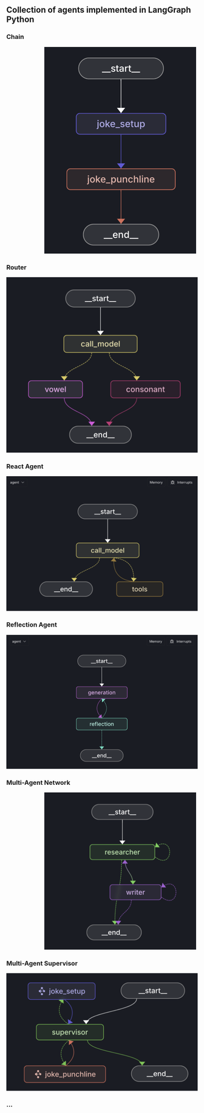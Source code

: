 ## Collection of agents implemented in LangGraph Python

### Chain
   <img src="static/chain.png" width="400" style="margin-left: 100px;">

### Router
   <img src="static/router.png" width="600">

### React Agent
   <img src="static/react%20agent.png" width="600">

### Reflection Agent
   <img src="static/reflection%20agent.png" width="600">

### Multi-Agent Network
   <img src="static/multiagent_network.png" width="400" style="margin-left: 100px;">

### Multi-Agent Supervisor
   <img src="static/multiagent_supervisor.png" width="600">


### ...
